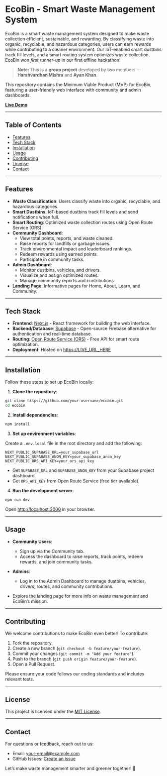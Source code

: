 # EcoBin - Smart Waste Management System

EcoBin is a smart waste management system designed to make waste collection efficient, sustainable, and rewarding. By classifying waste into organic, recyclable, and hazardous categories, users can earn rewards while contributing to a cleaner environment. Our IoT-enabled smart dustbins track fill levels, and a smart routing system optimizes waste collection. EcoBin won *first runner-up* in our first offline hackathon!

> **Note:** This is a **group project** developed by two members — **Harshvardhan Mishra** and **Ayan Khan**.

This repository contains the Minimum Viable Product (MVP) for EcoBin, featuring a user-friendly web interface with community and admin dashboards.

**[Live Demo](https://LIVE_URL_HERE)**

---

## Table of Contents
- [Features](#features)
- [Tech Stack](#tech-stack)
- [Installation](#installation)
- [Usage](#usage)
- [Contributing](#contributing)
- [License](#license)
- [Contact](#contact)

---

## Features
- **Waste Classification**: Users classify waste into organic, recyclable, and hazardous categories.
- **Smart Dustbins**: IoT-based dustbins track fill levels and send notifications when full.
- **Smart Routing**: Optimized waste collection routes using Open Route Service (ORS).
- **Community Dashboard**:
  - View total points, reports, and waste cleaned.
  - Raise reports for landfills or garbage issues.
  - Track environmental impact and leaderboard rankings.
  - Redeem rewards using earned points.
  - Participate in community tasks.
- **Admin Dashboard**:
  - Monitor dustbins, vehicles, and drivers.
  - Visualize and assign optimized routes.
  - Manage community reports and contributions.
- **Landing Page**: Informative pages for Home, About, Learn, and Community.

---

## Tech Stack
- **Frontend**: [Next.js](https://nextjs.org/) - React framework for building the web interface.
- **Backend/Database**: [Supabase](https://supabase.com/) - Open-source Firebase alternative for authentication and real-time database.
- **Routing**: [Open Route Service (ORS)](https://openrouteservice.org/) - Free API for smart route optimization.
- **Deployment**: Hosted on [https://LIVE_URL_HERE](https://LIVE_URL_HERE)

---

## Installation

Follow these steps to set up EcoBin locally:

1. **Clone the repository**:

```bash
git clone https://github.com/your-username/ecobin.git
cd ecobin
```

2. **Install dependencies**:

```bash
npm install
```

3. **Set up environment variables**:

Create a `.env.local` file in the root directory and add the following:

```env
NEXT_PUBLIC_SUPABASE_URL=your_supabase_url
NEXT_PUBLIC_SUPABASE_ANON_KEY=your_supabase_anon_key
NEXT_PUBLIC_ORS_API_KEY=your_ors_api_key
```

- Get `SUPABASE_URL` and `SUPABASE_ANON_KEY` from your Supabase project dashboard.
- Get `ORS_API_KEY` from Open Route Service (free tier available).

4. **Run the development server**:

```bash
npm run dev
```

Open [http://localhost:3000](http://localhost:3000) in your browser.

---

## Usage

- **Community Users**:
  - Sign up via the Community tab.
  - Access the dashboard to raise reports, track points, redeem rewards, and join community tasks.

- **Admins**:
  - Log in to the Admin Dashboard to manage dustbins, vehicles, drivers, routes, and community contributions.

- Explore the landing page for more info on waste management and EcoBin’s mission.

---

## Contributing

We welcome contributions to make EcoBin even better! To contribute:

1. Fork the repository.
2. Create a new branch (`git checkout -b feature/your-feature`).
3. Commit your changes (`git commit -m "Add your feature"`).
4. Push to the branch (`git push origin feature/your-feature`).
5. Open a Pull Request.

Please ensure your code follows our coding standards and includes relevant tests.

---

## License

This project is licensed under the [MIT License](LICENSE).

---

## Contact

For questions or feedback, reach out to us:

- Email: [your-email@example.com](mailto:your-email@example.com)
- GitHub Issues: [Create an issue](https://github.com/your-username/ecobin/issues)

Let’s make waste management smarter and greener together! 🌱

